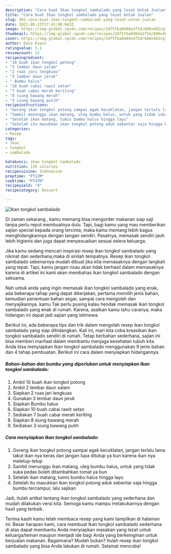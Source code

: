 ```yaml
---
description: "Cara buat Ikan tongkol sambalado yang lezat Untuk Jualan"
title: "Cara buat Ikan tongkol sambalado yang lezat Untuk Jualan"
slug: 401-cara-buat-ikan-tongkol-sambalado-yang-lezat-untuk-jualan
date: 2021-05-23T17:41:08.663Z
image: https://img-global.cpcdn.com/recipes/24f5fba8404a3f5d/680x482cq70/ikan-tongkol-sambalado-foto-resep-utama.jpg
thumbnail: https://img-global.cpcdn.com/recipes/24f5fba8404a3f5d/680x482cq70/ikan-tongkol-sambalado-foto-resep-utama.jpg
cover: https://img-global.cpcdn.com/recipes/24f5fba8404a3f5d/680x482cq70/ikan-tongkol-sambalado-foto-resep-utama.jpg
author: Dale Evans
ratingvalue: 3.1
reviewcount: 12
recipeingredient:
- "10 buah ikan tongkol potong"
- "2 lembar daun salam"
- "2 ruas jari lengkuas"
- "3 lembar daun jeruk"
- " Bumbu halus"
- "10 buah cabai rawit setan"
- "7 buah cabai merah keriting"
- "8 siung bawang merah"
- "3 siung bawang putih"
recipeinstructions:
- "Goreng ikan tongkol potong sampai agak kecoklatan, jangan terlalu lama takut ikan nya keras dan jangan lupa ditutup ya bun karena ikan nya meletup-letup"
- "Sambil menunggu ikan matang, uleg bumbu halus, untuk yang tidak suka pedas boleh ditambahkan tomat ya bun"
- "Setelah ikan matang, tumis bumbu halus hingga layu"
- "Setelah itu masukkan ikan tongkol potong aduk sebentar saja hingga bumbu tercampur, lalu sajikan"
categories:
- Resep
tags:
- ikan
- tongkol
- sambalado

katakunci: ikan tongkol sambalado 
nutrition: 135 calories
recipecuisine: Indonesian
preptime: "PT12M"
cooktime: "PT47M"
recipeyield: "4"
recipecategory: Dessert

---
```



![Ikan tongkol sambalado](https://img-global.cpcdn.com/recipes/24f5fba8404a3f5d/680x482cq70/ikan-tongkol-sambalado-foto-resep-utama.jpg)

Di zaman  sekarang , kamu memang bisa mengorder makanan siap saji tanpa perlu repot membuatnya dulu. Tapi, bagi kamu yang mau memberikan sajian special kepada orang tercinta, maka kamu memang lebih bagus menghidangkannya dengan tangan sendiri. Pasalnya, memasak sendiri jauh lebih higienis dan juga dapat menyesuaikan sesuai selera keluarga.

Jika kamu sedang mencari inspirasi resep ikan tongkol sambalado yang nikmat dan sederhana,maka di sinilah tempatnya. Resep ikan tongkol sambalado  sebenarnya mudah dibuat jika kita memasaknya dengan langkah yang tepat. Tapi, kamu jangan risau akan tidak berhasil dalam memasaknya 
karena di artikel ini kami akan membahas ikan tongkol sambalado dengan seksama.  



Nah untuk anda yang ingin memasak ikan tongkol sambalado yang enak, ada beberapa tahap yang dapat dikerjakan, pertama memilih jenis bahan, kemudian penentuan bahan segar, sampai cara mengolah dan menyajikannya. kamu Tak perlu pusing kalau hendak memasak ikan tongkol sambalado yang enak di rumah. Karena, asalkan kamu  tahu caranya, maka hidangan ini dapat jadi sajian yang istimewa.

Berikut ini, ada beberapa tips dan trik dalam mengolah resep ikan tongkol sambalado yang siap dihidangkan. Kali ini, mari kita coba kreasikan ikan tongkol sambalado sendiri di rumah. Tetap berbahan sederhana, sajian ini bisa memberi manfaat dalam membantu menjaga kesehatan tubuh kita. Anda bisa menyiapkan Ikan tongkol sambalado menggunakan 9 jenis bahan dan 4 tahap pembuatan. Berikut ini cara dalam menyiapkan hidangannya.

<!--inarticleads1-->

##### Bahan-bahan dan bumbu yang diperlukan untuk menyiapkan Ikan tongkol sambalado:

1. Ambil 10 buah ikan tongkol potong
1. Ambil 2 lembar daun salam
1. Siapkan 2 ruas jari lengkuas
1. Gunakan 3 lembar daun jeruk
1. Siapkan  Bumbu halus
1. Siapkan 10 buah cabai rawit setan
1. Sediakan 7 buah cabai merah keriting
1. Siapkan 8 siung bawang merah
1. Sediakan 3 siung bawang putih




<!--inarticleads2-->

##### Cara menyiapkan Ikan tongkol sambalado:

1. Goreng ikan tongkol potong sampai agak kecoklatan, jangan terlalu lama takut ikan nya keras dan jangan lupa ditutup ya bun karena ikan nya meletup-letup
1. Sambil menunggu ikan matang, uleg bumbu halus, untuk yang tidak suka pedas boleh ditambahkan tomat ya bun
1. Setelah ikan matang, tumis bumbu halus hingga layu
1. Setelah itu masukkan ikan tongkol potong aduk sebentar saja hingga bumbu tercampur, lalu sajikan




Jadi, itulah artikel tentang  ikan tongkol sambalado  yang sederhana dan mudah dilakukan versi kita. Semoga kamu mampu melakukannya dengan hasil yang terbaik. 

Terima kasih kamu telah membaca resep yang kami tampilkan di halaman ini. Besar harapan kami, cara membuat  Ikan tongkol sambalado sederhana di atas dapat membantu Anda menyiapkan masakan yang lezat untuk keluarga/teman maupun menjadi ide bagi Anda yang berkeinginan untuk berjualan makanan. Bagaimana? Mudah bukan? Itulah resep ikan tongkol sambalado yang bisa Anda lakukan di rumah. Selamat mencoba!

